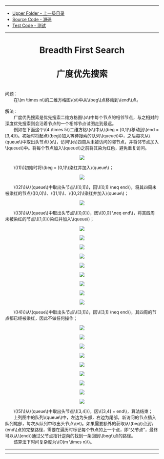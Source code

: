 --------
* [Upper Folder - 上一级目录](../)
* [Source Code - 源码](https://github.com/zhaochenyou/Way-to-Algorithm/blob/master/src/Search/BreadthFirstSearch.hpp)
* [Test Code - 测试](https://github.com/zhaochenyou/Way-to-Algorithm/blob/master/src/Search/BreadthFirstSearch.cpp)

--------

<div>
<h1 align="center">Breadth First Search</h1>
<h1 align="center">广度优先搜索</h1>
<br>
问题： <br>
&emsp;&emsp;在\(m \times n\)的二维方格图\(s\)中从\(beg\)点移动到\(end\)点。 <br>
<br>
解法： <br>
&emsp;&emsp;广度优先搜索是优先搜索二维方格图\(s\)中每个节点的相邻节点，与之相对的深度优先搜索则会沿着节点的一个相邻节点试图走到最远。 <br>
&emsp;&emsp;例如在下面这个\(4 \times 5\)二维方格\(s\)中从\(beg = [0,1]\)移动到\(end = [3,4]\)。初始时将起点\(beg\)加入等待搜索的队列\(queue\)中，之后每次从\(queue\)中取出头节点\(e\)，访问\(e\)四周从未被访问的邻节点，并将邻节点加入\(queue\)中。将每个节点加入\(queue\)之前将其染为红色，避免重复访问。 <br>
<p align="center"><img src="../res/BreadthFirstSearch1.png" /></p>
&emsp;&emsp;\((1)\)初始时将\(beg = [0,1]\)染红并加入\(queue\)；<br>
<p align="center"><img src="../res/BreadthFirstSearch2.png" /></p>
&emsp;&emsp;\((2)\)从\(queue\)中取出头节点\([0,1]\)，因\([0,1] \neq end\)，将其四周未被染红的节点\([0,0]\)、\([1,1]\)、\([0,2]\)染红并加入\(queue\)；<br>
<p align="center"><img src="../res/BreadthFirstSearch3.png" /></p>
&emsp;&emsp;\((3)\)从\(queue\)中取出头节点\([0,0]\)，因\([0,0] \neq end\)，将其四周未被染红的节点\([1,0]\)染红并加入\(queue\)；<br>
<p align="center"><img src="../res/BreadthFirstSearch4.png" /></p>
<p align="center"><img src="../res/BreadthFirstSearch5.png" /></p>
<p align="center"><img src="../res/BreadthFirstSearch6.png" /></p>
<p align="center"><img src="../res/BreadthFirstSearch7.png" /></p>
<p align="center"><img src="../res/BreadthFirstSearch8.png" /></p>
<p align="center"><img src="../res/BreadthFirstSearch9.png" /></p>
<p align="center"><img src="../res/BreadthFirstSearch10.png" /></p>
<p align="center"><img src="../res/BreadthFirstSearch11.png" /></p>
<p align="center"><img src="../res/BreadthFirstSearch12.png" /></p>
&emsp;&emsp;\((4)\)从\(queue\)中取出头节点\([3,1]\)，因\([3,1] \neq end\)，其四周的节点都已经被染红，因此不做任何操作； <br>
<p align="center"><img src="../res/BreadthFirstSearch13.png" /></p>
<p align="center"><img src="../res/BreadthFirstSearch14.png" /></p>
<p align="center"><img src="../res/BreadthFirstSearch15.png" /></p>
<p align="center"><img src="../res/BreadthFirstSearch16.png" /></p>
<p align="center"><img src="../res/BreadthFirstSearch17.png" /></p>
<p align="center"><img src="../res/BreadthFirstSearch18.png" /></p>
<p align="center"><img src="../res/BreadthFirstSearch19.png" /></p>
<p align="center"><img src="../res/BreadthFirstSearch20.png" /></p>
<p align="center"><img src="../res/BreadthFirstSearch21.png" /></p>
&emsp;&emsp;\((5)\)从\(queue\)中取出头节点\([3,4]\)，因\([3,4] = end\)，算法结束； <br>
&emsp;&emsp;上列图中的队列\(queue\)中，左边为头部，右边为尾部，新访问的节点插入队列尾部，每次从队列中取出头节点\(e\)。如果需要额外的获取从\(beg\)点到\(end\)点的完整路径，需要在遍历时标记每个节点的上一个点，即“父节点”，最终可以从\(end\)通过父节点指针逆向的找到一条回到\(beg\)点的路径。 <br>
&emsp;&emsp;该算法下时间复杂度为\(O(m \times n)\)。 <br>
</div>

--------
--------
